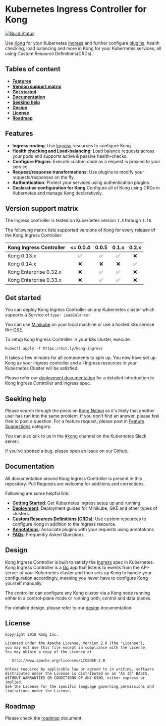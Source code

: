 # Kubernetes Ingress Controller for Kong

[![Build Status](https://travis-ci.org/Kong/kubernetes-ingress-controller.svg?branch=master)](https://travis-ci.org/Kong/kubernetes-ingress-controller)

Use [Kong][kong] for your Kubernetes [Ingress][ingress]
and further configure [plugins][kong-hub], health checking,
load balancing and more in Kong
for your Kubernetes services, all using
Custom Resource Definitions(CRDs).

## Tables of content

- [**Features**](#features)
- [**Version support matrix**](#version-support-matrix)
- [**Get started**](#get-started)
- [**Documentation**](#documentation)
- [**Seeking help**](#seeking-help)
- [**Design**](#design)
- [**License**](#license)
- [**Roadmap**](#roadmap)

## Features

- **Ingress routing**: Use [Ingress][ingress] resources to configure Kong
- **Health checking and Load-balancing**: Load balance requests across
  your pods and supports active & passive health-checks.
- **Configure Plugins**: Execute custom code
  as a request is proxied to your service.
- **Request/response transformations**: Use plugins to
  modify your requests/responses on the fly.
- **Authentication**: Protect your services using authentication
  plugins.
- **Declarative configuration for Kong** Configure all of Kong
  using CRDs in Kubernetes and manage Kong declaratively.

## Version support matrix

The Ingress controller is tested on
Kubernetes version `1.8` through `1.10`.

The following matrix lists supported versions of
Kong for every release of the Kong Ingress Controller:

| Kong Ingress Controller  | <= 0.0.4           | 0.0.5              | 0.1.x              | 0.2.x              |
|--------------------------|:------------------:|:------------------:|:------------------:|:------------------:|
| Kong 0.13.x              | :white_check_mark: | :white_check_mark: | :white_check_mark: | :x:                |
| Kong 0.14.x              | :x:                | :x:                | :x:                | :white_check_mark: |
| Kong Enterprise 0.32.x   | :x:                | :white_check_mark: | :white_check_mark: | :x:                |
| Kong Enterprise 0.33.x   | :x:                | :white_check_mark: | :white_check_mark: | :x:                |

## Get started

You can deploy Kong Ingress Controller on any
Kubernetes cluster which supports a Service of `type: LoadBalancer`.

You can use
[Minikube](https://kubernetes.io/docs/setup/minikube/)
on your local machine or use
a hosted k8s service like
[GKE](https://cloud.google.com/kubernetes-engine/).

To setup Kong Ingress Controller in your k8s cluster, execute:

```shell
kubectl apply -f https://bit.ly/kong-ingress
```

It takes a few minutes for all components to
spin up.
You now have set up Kong as your Ingress controller and
all Ingress resources in your Kubernetes Cluster will be satisfied.

Please refer our [deployment documentation][deployment-doc]
for a detailed  introduction to Kong Ingress Controller
and Ingress spec.

## Seeking help

Please search through the posts on
[Kong Nation](https://discuss.konghq.com/c/kubernetes) as it's
likely that another user has run into the same problem.
If you don't find an answer, please feel free to post a question.
For a feature request, please post in
[Feature Suggestions](https://discuss.konghq.com/c/feature-suggestions)
category.

You can also talk to us in the
[#kong](https://kubernetes.slack.com/messages/kong) channel on the
Kubernetes Slack server.

If you've spotted a bug, please open an issue
on our [Github](https://github.com/kong/kubernetes-ingress-controller/issues).

## Documentation

All documentation around Kong Ingress Controller is present in this
repository. Pull Requests are welcome for additions and corrections.

Following are some helpful link:

- [**Getting Started**][deployment-doc]:
  Get Kubernetes Ingress setup up and running.
- [**Deployment**][deployment-doc]:
  Deployment guides for Minikube, GKE
  and other types of clusters.
- [**Custom Resources Definitions (CRDs)**][crds]:
  Use custom resources
  to configure Kong in addition to the Ingress resource.
- [**Annotations**][annotations]:
  Associate plugins with your requests using annotations
- [**FAQs**][faqs]: Frequently Asked Questions.

## Design

Kong Ingress Controller is built to satisfy the [Ingress][ingress]
spec in Kubernetes.
Kong Ingress Controller is a [Go](https://golang.org/) app
that listens to events from the API-server of your Kubernetes cluster
and then sets up Kong to handle your configuration accordingly,
meaning you never have to configure Kong yourself manually.

The controller can configure any Kong cluster via a
Kong node running either in a control-plane mode
or running both, control and data planes.

For detailed design, please refer to our
[design][design] documentation.

## License

```text
Copyright 2018 Kong Inc.

Licensed under the Apache License, Version 2.0 (the "License");
you may not use this file except in compliance with the License.
You may obtain a copy of the License at

   http://www.apache.org/licenses/LICENSE-2.0

Unless required by applicable law or agreed to in writing, software
distributed under the License is distributed on an "AS IS" BASIS,
WITHOUT WARRANTIES OR CONDITIONS OF ANY KIND, either express or implied.
See the License for the specific language governing permissions and
limitations under the License.
```

## Roadmap

Please check the [roadmap][roadmap] document.

[ingress]: https://kubernetes.io/docs/concepts/services-networking/ingress/
[kong]: https://konghq.com/kong-community-edition/
[kong-hub]: https://docs.konghq.com/hub/
[deployment-doc]: deploy/README.md
[annotations]: docs/annotations.md
[crds]: docs/custom-resources.md
[roadmap]: docs/roadmap.md
[design]: docs/design.md
[faqs]: docs/faq.md
